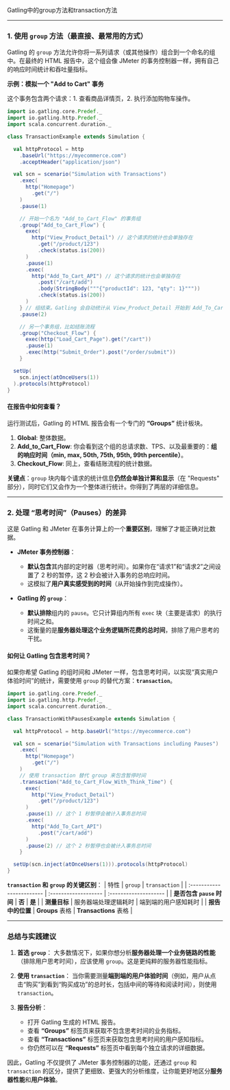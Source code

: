 Gatling中的group方法和transaction方法

---

### 1. 使用 `group` 方法（最直接、最常用的方式）

Gatling 的 `group` 方法允许你将一系列请求（或其他操作）组合到一个命名的组中。在最终的 HTML 报告中，这个组会像 JMeter 的事务控制器一样，拥有自己的响应时间统计和吞吐量指标。

**示例：模拟一个 "Add to Cart" 事务**

这个事务包含两个请求：1. 查看商品详情页，2. 执行添加购物车操作。

```scala
import io.gatling.core.Predef._
import io.gatling.http.Predef._
import scala.concurrent.duration._

class TransactionExample extends Simulation {

  val httpProtocol = http
    .baseUrl("https://myecommerce.com")
    .acceptHeader("application/json")

  val scn = scenario("Simulation with Transactions")
    .exec(
      http("Homepage")
        .get("/")
    )
    .pause(1)

    // 开始一个名为 "Add_to_Cart_Flow" 的事务组
    .group("Add_to_Cart_Flow") {
      exec(
        http("View_Product_Detail") // 这个请求的统计也会单独存在
          .get("/product/123")
          .check(status.is(200))
      )
      .pause(1)
      .exec(
        http("Add_To_Cart_API") // 这个请求的统计也会单独存在
          .post("/cart/add")
          .body(StringBody("""{"productId": 123, "qty": 1}"""))
          .check(status.is(200))
      )
    } // 组结束。Gatling 会自动统计从 View_Product_Detail 开始到 Add_To_Cart_API 结束的总时间
    .pause(2)

    // 另一个事务组，比如结账流程
    .group("Checkout_Flow") {
      exec(http("Load_Cart_Page").get("/cart"))
      .pause(1)
      .exec(http("Submit_Order").post("/order/submit"))
    }

  setUp(
    scn.inject(atOnceUsers(1))
  ).protocols(httpProtocol)
}
```

#### 在报告中如何查看？

运行测试后，Gatling 的 HTML 报告会有一个专门的 **“Groups”** 统计板块。

1.  **Global**: 整体数据。
2.  **Add_to_Cart_Flow**: 你会看到这个组的总请求数、TPS、以及最重要的：**组的响应时间（min, max, 50th, 75th, 95th, 99th percentile）**。
3.  **Checkout_Flow**: 同上，查看结账流程的统计数据。

**关键点**：`group` 块内每个请求的统计信息**仍然会单独计算和显示**（在 "Requests" 部分），同时它们又会作为一个整体进行统计。你得到了两层的详细信息。

---

### 2. 处理 “思考时间”（Pauses）的差异

这是 Gatling 和 JMeter 在事务计算上的一个**重要区别**，理解了才能正确对比数据。

*   **JMeter 事务控制器**：
    *   **默认包含**其内部的定时器（思考时间）。如果你在“请求1”和“请求2”之间设置了 2 秒的暂停，这 2 秒会被计入事务的总响应时间。
    *   这模拟了**用户真实感受到的时间**（从开始操作到完成操作）。

*   **Gatling 的 `group`**：
    *   **默认排除**组内的 `pause`。它只计算组内所有 `exec` 块（主要是请求）的执行时间之和。
    *   这衡量的是**服务器处理这个业务逻辑所花费的总时间**，排除了用户思考的干扰。

#### 如何让 Gatling 包含思考时间？

如果你希望 Gatling 的组时间和 JMeter 一样，包含思考时间，以实现“真实用户体验时间”的统计，需要使用 `group` 的替代方案：**`transaction`**。

```scala
import io.gatling.core.Predef._
import io.gatling.http.Predef._
import scala.concurrent.duration._

class TransactionWithPausesExample extends Simulation {

  val httpProtocol = http.baseUrl("https://myecommerce.com")

  val scn = scenario("Simulation with Transactions including Pauses")
    .exec(
      http("Homepage")
        .get("/")
    )
    // 使用 transaction 替代 group 来包含暂停时间
    .transaction("Add_to_Cart_Flow_With_Think_Time") {
      exec(
        http("View_Product_Detail")
          .get("/product/123")
      )
      .pause(1) // 这个 1 秒暂停会被计入事务总时间
      .exec(
        http("Add_To_Cart_API")
          .post("/cart/add")
      )
      .pause(2) // 这个 2 秒暂停也会被计入事务总时间
    }

  setUp(scn.inject(atOnceUsers(1))).protocols(httpProtocol)
}
```

**`transaction` 和 `group` 的关键区别**：
| 特性                      | `group`              | `transaction`         |
| :------------------------ | :------------------- | :-------------------- |
| **是否包含 `pause` 时间** | **否**               | **是**                |
| **测量目标**              | 服务器端处理逻辑耗时 | 端到端的用户感知耗时  |
| **报告中的位置**          | **Groups** 表格      | **Transactions** 表格 |

---

### 总结与实践建议

1.  **首选 `group`**： 大多数情况下，如果你想分析**服务器处理一个业务链路的性能**（排除用户思考时间），应该使用 `group`。这是更纯粹的服务器性能指标。

2.  **使用 `transaction`**： 当你需要测量**端到端的用户体验时间**（例如，用户从点击“购买”到看到“购买成功”的总时长，包括中间的等待和阅读时间），则使用 `transaction`。

3.  **报告分析**：
    *   打开 Gatling 生成的 HTML 报告。
    *   查看 **“Groups”** 标签页来获取不包含思考时间的业务指标。
    *   查看 **“Transactions”** 标签页来获取包含思考时间的用户感知指标。
    *   你仍然可以在 **“Requests”** 标签页中看到每个独立请求的详细数据。

因此，Gatling 不仅提供了 JMeter 事务控制器的功能，还通过 `group` 和 `transaction` 的区分，提供了更细致、更强大的分析维度，让你能更好地区分**服务器性能**和**用户体验**。